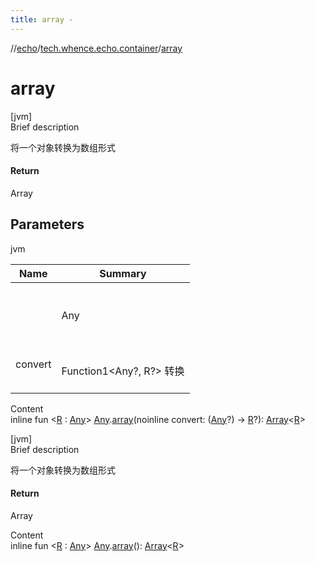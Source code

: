 ```yaml
---
title: array -
---
```

//[echo](../index.md)/[tech.whence.echo.container](index.md)/[array](array.md)



# array  
[jvm]  
Brief description  


将一个对象转换为数组形式



#### Return  


Array<R>



## Parameters  
  
jvm  
  
|  Name|  Summary| 
|---|---|
| <receiver>| <br><br>Any<br><br>
| convert| <br><br>Function1<Any?, R?> 转换<br><br>
  
  
Content  
inline fun <[R](array.md) : [Any](https://kotlinlang.org/api/latest/jvm/stdlib/kotlin/-any/index.html)> [Any](https://kotlinlang.org/api/latest/jvm/stdlib/kotlin/-any/index.html).[array](array.md)(noinline convert: ([Any](https://kotlinlang.org/api/latest/jvm/stdlib/kotlin/-any/index.html)?) -> [R](array.md)?): [Array](https://kotlinlang.org/api/latest/jvm/stdlib/kotlin/-array/index.html)<[R](array.md)>  


[jvm]  
Brief description  


将一个对象转换为数组形式



#### Return  


Array<R>

  
Content  
inline fun <[R](array.md) : [Any](https://kotlinlang.org/api/latest/jvm/stdlib/kotlin/-any/index.html)> [Any](https://kotlinlang.org/api/latest/jvm/stdlib/kotlin/-any/index.html).[array](array.md)(): [Array](https://kotlinlang.org/api/latest/jvm/stdlib/kotlin/-array/index.html)<[R](array.md)>  



